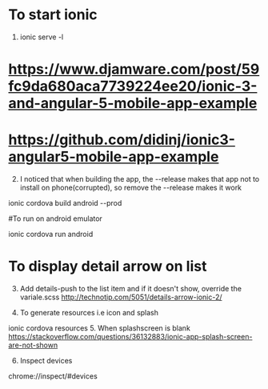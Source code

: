 # To start ionic
1.  ionic serve -l

# https://www.djamware.com/post/59fc9da680aca7739224ee20/ionic-3-and-angular-5-mobile-app-example

# https://github.com/didinj/ionic3-angular5-mobile-app-example

2.  I noticed that when building the app, the --release makes that app not to install on phone(corrupted),
so remove the --release makes it work

ionic cordova build android --prod

#To run on android emulator

ionic cordova run android

# To display detail arrow on list
3.  Add details-push to the list item and if it doesn't show, override the variale.scss
http://technotip.com/5051/details-arrow-ionic-2/

4.  To generate resources i.e icon and splash

ionic cordova resources
5.  When splashscreen is blank
https://stackoverflow.com/questions/36132883/ionic-app-splash-screen-are-not-shown

6.  Inspect devices

chrome://inspect/#devices